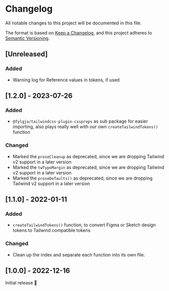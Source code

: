 # Changelog
All notable changes to this project will be documented in this file.

The format is based on [Keep a Changelog](https://keepachangelog.com/en/1.0.0/),
and this project adheres to [Semantic Versioning](https://semver.org/spec/v2.0.0.html).

## [Unreleased]

### Added
- Warning log for Reference values in tokens, if used

## [1.2.0] - 2023-07-26
### Added
- `@fylgja/tailwindcss-plugin-cssprops` as sub package for easier importing,
  also plays really well with our own `createTailwindTokens()` function

### Changed
- Marked the `proseCleanup` as deprecated, since we are dropping Tailwind v2 support in a later version
- Marked the `twTypoMargin` as deprecated, since we are dropping Tailwind v2 support in a later version
- Marked the `proseDefaults()` as deprecated, since we are dropping Tailwind v2 support in a later version

## [1.1.0] - 2022-01-11
### Added
- `createTailwindTokens()` function, to convert Figma or Sketch design tokens to Tailwind compatible tokens

### Changed
- Clean up the index and separate each function into its own file.

## [1.0.0] - 2022-12-16
Initial release 🎉
